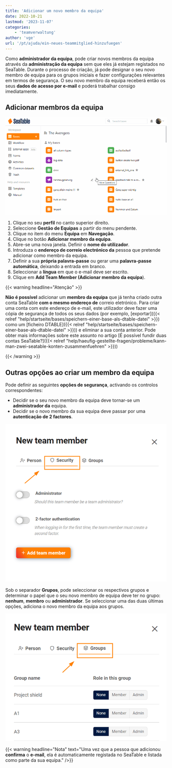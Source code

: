 ```yaml
---
title: 'Adicionar um novo membro da equipa'
date: 2022-10-21
lastmod: '2023-11-07'
categories:
    - 'teamverwaltung'
author: 'vge'
url: '/pt/ajuda/ein-neues-teammitglied-hinzufuegen'
---
```


Como **administrador da equipa**, pode criar novos membros da equipa através da **administração da equipa** sem que eles já estejam registados no SeaTable. Durante o processo de criação, já pode designar o seu novo membro de equipa para os grupos iniciais e fazer configurações relevantes em termos de segurança. O seu novo membro da equipa receberá então os seus **dados de acesso por e-mail** e poderá trabalhar consigo imediatamente.

## Adicionar membros da equipa

![Adicionar um novo membro da equipa](images/ein-neues-teammitglied-hinzufuegen.gif)

1. Clique no seu **perfil** no canto superior direito.
2. Seleccione **Gestão de Equipas** a partir do menu pendente.
3. Clique no item do menu **Equipa** em **Navegação**.
4. Clique no botão **Adicionar membro da equipa**.
5. Abre-se uma nova janela. Definir o **nome do utilizador**.
6. Introduza o **endereço de correio electrónico da** pessoa que pretende adicionar como membro da equipa.
7. Definir a sua **própria palavra-passe** ou gerar uma **palavra-passe automática**, deixando a entrada em branco.
8. Seleccionar a **língua** em que o e-mail deve ser escrito.
9. Clique em **Add Team Member (Adicionar membro da equipa**).

{{< warning  headline="Atenção" >}}

**Não é possível** adicionar um **membro da equipa** que já tenha criado outra conta SeaTable **com o mesmo endereço de** correio eletrónico. Para criar uma conta com este endereço de e-mail, este utilizador deve fazer uma cópia de segurança de todos os seus dados (por exemplo, [exportar]({{< relref "help/startseite/bases/speichern-einer-base-als-dtable-datei" >}}) como um [ficheiro DTABLE]({{< relref "help/startseite/bases/speichern-einer-base-als-dtable-datei" >}})) e eliminar a sua conta anterior. Pode obter mais informações sobre este assunto no artigo [É possível fundir duas contas SeaTable?]({{< relref "help/haeufig-gestellte-fragen/probleme/kann-man-zwei-seatable-konten-zusammenfuehren" >}}))

{{< /warning >}}

## Outras opções ao criar um membro da equipa

Pode definir as seguintes **opções de segurança**, activando os controlos correspondentes:

- Decidir se o seu novo membro da equipa deve tornar-se um **administrador da** equipa.
- Decidir se o novo membro da sua equipa deve passar por uma **autenticação de 2 factores**.

![Membro da equipa Acrescentar segurança](images/Security_Teammitglied-hinzufuegen.png)

Sob o separador **Grupos**, pode seleccionar os respectivos grupos e determinar o papel que o seu novo membro de equipa deve ter no grupo: **nenhum**, **membro** ou **administrador**. Se seleccionar uma das duas últimas opções, adiciona o novo membro da equipa aos grupos.

![Adicionar definições dos membros da equipa](images/gruppen_teammitglied-hinzufuegen.png)

{{< warning  headline="Nota"  text="Uma vez que a pessoa que adicionou **confirma** o **e-mail**, ela é automaticamente registada no SeaTable e listada como parte da sua equipa." />}}
